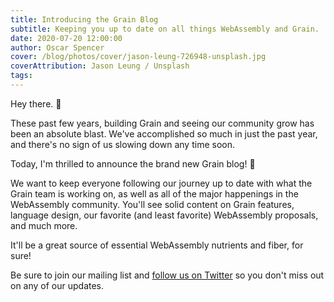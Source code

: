 ```yaml
---
title: Introducing the Grain Blog
subtitle: Keeping you up to date on all things WebAssembly and Grain.
date: 2020-07-20 12:00:00
author: Oscar Spencer
cover: /blog/photos/cover/jason-leung-726948-unsplash.jpg
coverAttribution: Jason Leung / Unsplash
tags:
---
```


Hey there. 👋

These past few years, building Grain and seeing our community grow has been an absolute blast. We've accomplished so much in just the past year, and there's no sign of us slowing down any time soon.

Today, I'm thrilled to announce the brand new Grain blog! 🎉

We want to keep everyone following our journey up to date with what the Grain team is working on, as well as all of the major happenings in the WebAssembly community. You'll see solid content on Grain features, language design, our favorite (and least favorite) WebAssembly proposals, and much more.

It'll be a great source of essential WebAssembly nutrients and fiber, for sure!

Be sure to join our mailing list and [follow us on Twitter](https://twitter.com/grain_lang) so you don't miss out on any of our updates.
